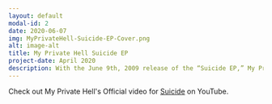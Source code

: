 ```yaml
---
layout: default
modal-id: 2
date: 2020-06-07
img: MyPrivateHell-Suicide-EP-Cover.png
alt: image-alt
title: My Private Hell Suicide EP
project-date: April 2020
description: With the June 9th, 2009 release of the “Suicide EP,” My Private Hell’s second EP in a 4 year span, critics and fans will experience a band that has come a long way since 2005’s most impressive debut EP. My Private Hell took their music to new heights while retaining the core value they’ve always embodied and embraced since their inception, which is to create music to inspire people to fuel their creativity, push originality, find their uniqueness and stand up for what's right. If the first EP focused on the bands brutal, unforgiving sound, the Suicide EP focuses on the bands musical experimentation and expansion. Stand out tracks include Suicide, Temptation and SVD. Check out My Private Hell's Official video for <a href="https://www.youtube.com/watch?v=MuR2TlijYPE">Suicide</a> on YouTube. 
---
```

Check out My Private Hell's Official video for <a href="https://www.youtube.com/watch?v=MuR2TlijYPE">Suicide</a> on YouTube. 
